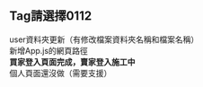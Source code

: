 ## **Tag請選擇0112**  
user資料夾更新（有修改檔案資料夾名稱和檔案名稱）   
新增App.js的網頁路徑   
**買家登入頁面完成，賣家登入施工中**   
個人頁面還沒做（需要支援）   
